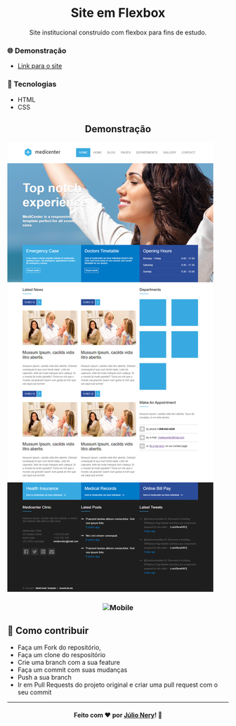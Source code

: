<h1 align="center">Site em Flexbox</h1>
<p align="center">Site institucional construído com flexbox para fins de estudo. 
</p>

### :globe_with_meridians: Demonstração
- [Link para o site](https://julio-nery-flexbox-studies.netlify.app/)

### :rocket: Tecnologias
- HTML
- CSS

<h2 align="center">Demonstração</h2>

![](https://github.com/julionery/docs/blob/master/geral/medcenter.png?raw=true)

 <h3 align="center">
<img alt="Mobile" title="Mobile" width="300px" src="https://github.com/julionery/docs/blob/master/geral/layout-flexbox-mobile.gif?raw=true">
</h3>

## :link: Como contribuir

- Faça um Fork do repositório,
- Faça um clone do respositório
- Crie uma branch com a sua feature
- Faça um commit com suas mudanças
- Push a sua branch
- Ir em Pull Requests do projeto original e criar uma pull request com o seu commit

---

<h4 align="center">
    Feito com ❤ por <a href="https://www.linkedin.com/in/julio-nery/" target="_blank">Júlio Nery</a>!
    <g-emoji class="g-emoji" alias="wave" fallback-src="https://github.githubassets.com/images/icons/emoji/unicode/1f44b.png">👋</g-emoji>
</h4>
